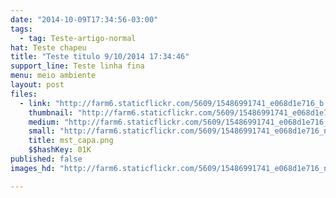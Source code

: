 ```yaml
---
date: "2014-10-09T17:34:56-03:00"
tags:
  - tag: Teste-artigo-normal
hat: Teste chapeu
title: "Teste titulo 9/10/2014 17:34:46"
support_line: Teste linha fina
menu: meio ambiente
layout: post
files:
  - link: "http://farm6.staticflickr.com/5609/15486991741_e068d1e716_b.jpg"
    thumbnail: "http://farm6.staticflickr.com/5609/15486991741_e068d1e716_t.jpg"
    medium: "http://farm6.staticflickr.com/5609/15486991741_e068d1e716_z.jpg"
    small: "http://farm6.staticflickr.com/5609/15486991741_e068d1e716_n.jpg"
    title: mst_capa.png
    $$hashKey: 01K
published: false
images_hd: "http://farm6.staticflickr.com/5609/15486991741_e068d1e716_n.jpg"

---
```

